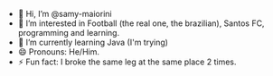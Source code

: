 - 👋 Hi, I’m @samy-maiorini
- 👀 I’m interested in Football (the real one, the brazilian), Santos FC, programming and learning.
- 🌱 I’m currently learning Java (I'm trying)
- 😄 Pronouns: He/Him.
- ⚡ Fun fact: I broke the same leg at the same place 2 times.

<!---
samy-maiorini/samy-maiorini is a ✨ special ✨ repository because its `README.md` (this file) appears on your GitHub profile.
You can click the Preview link to take a look at your changes.
--->
